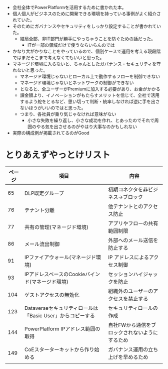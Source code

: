 - 会社全体でPowerPlatformを活用するために書かれた本。
- 個人個人がビジネスのために開発できる環境を持っている事例がよく紹介されていた。
- そのためにガバナンスやセキュリティをしっかり設定することが書かれていた。
	- 結局全部、非IT部門が勝手にやっちゃうことを防ぐための話だった。
		- ITが一部の領域だけで使うならいらんのでは
- かなり大がかりなことをやっているので、個別ケースで運用を考える現段階ではまだそこまで考えなくてもいいと思った。
- マネージド環境に入らないと、ちゃんとしたガバナンス・セキュリティを守れないと思った。
	- マネージド環境じゃないとローカル上で動作するフローを制御できない
	- マネージド環境じゃないとネットワークの制御ができない
	- となると、全ユーザーがPremiumに加入する必要があり、お金がかかる
	- 課金額より、イノベーションがもたらすメリットを信じて、全社で活用するよう舵をとるなど、思い切って判断・統率しなければ逆に手を出さないほうがいいのではと思った。
	- つまり、各社員が乗り気じゃなければ意味がない
		- 小さな失敗を繰り返し、小さな成功を作れ、とあったのでそれで周囲のやる気を出させるのがやはり大事なのかもしれない
- 実際の構成例が掲載されてるのがGood

# とりあえずやっとけリスト

| ページ | 項目                                     | 内容                       |
| --- | -------------------------------------- | ------------------------ |
| 65  | DLP既定グループ                              | 初期コネクタを非ビジネス→ブロック        |
| 76  | テナント分離                                 | 他テナントとのアクセス防止            |
| 77  | 共有の管理(マネージド環境)                         | アプリやフローの共有範囲制限           |
| 86  | メール流出制御                                | 外部へのメール送信を防止する           |
| 91  | IPファイアウォール(マネージド環境)                    | IP アドレスによるアクセス制御         |
| 93  | IPアドレスベースのCookieバインド(マネージド環境)          | セッションハイジャックを防止           |
| 104 | ゲストアクセスの無効化                            | 組織外のユーザーのアクセスを禁止する       |
| 123 | Dataverseセキュリティロールは「Basic User」からコピーする | セキュリティロールの作成             |
| 144 | PowerPlatform IPアドレス範囲の取得              | 自社FWから通信をブロックされないようにするため |
| 149 | CoEスターターキットから作り始める                     | ガバナンス運用の立ち上げを早めるため       |
|     |                                        |                          |
